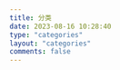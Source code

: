 ```yaml
---
title: 分类
date: 2023-08-16 10:28:40
type: "categories"
layout: "categories"
comments: false
---
```

